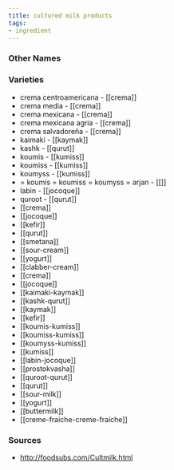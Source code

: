 ```yaml
---
title: cultured milk products
tags:
- ingredient
---
```



### Other Names


### Varieties

* crema centroamericana - [[crema]]
* crema media - [[crema]]
* crema mexicana - [[crema]]
* crema mexicana agria - [[crema]]
* crema salvadoreña - [[crema]]
* kaimaki - [[kaymak]]
* kashk - [[qurut]]
* koumis - [[kumiss]]
* koumiss - [[kumiss]]
* koumyss - [[kumiss]]
* = koumis = koumiss = koumyss = arjan - [[]]
* labin - [[jocoque]]
* quroot - [[qurut]]
* [[crema]]
* [[jocoque]]
* [[kefir]]
* [[qurut]]
* [[smetana]]
* [[sour-cream]]
* [[yogurt]]
* [[clabber-cream]]
* [[crema]]
* [[jocoque]]
* [[kaimaki-kaymak]]
* [[kashk-qurut]]
* [[kaymak]]
* [[kefir]]
* [[koumis-kumiss]]
* [[koumiss-kumiss]]
* [[koumyss-kumiss]]
* [[kumiss]]
* [[labin-jocoque]]
* [[prostokvasha]]
* [[quroot-qurut]]
* [[qurut]]
* [[sour-milk]]
* [[yogurt]]
* [[buttermilk]]
* [[creme-fraiche-creme-fraiche]]

### Sources
* http://foodsubs.com/Cultmilk.html
